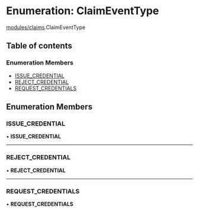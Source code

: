 # Enumeration: ClaimEventType

[modules/claims](../modules/modules_claims.md).ClaimEventType

## Table of contents

### Enumeration Members

- [ISSUE\_CREDENTIAL](modules_claims.ClaimEventType.md#issue_credential)
- [REJECT\_CREDENTIAL](modules_claims.ClaimEventType.md#reject_credential)
- [REQUEST\_CREDENTIALS](modules_claims.ClaimEventType.md#request_credentials)

## Enumeration Members

### ISSUE\_CREDENTIAL

• **ISSUE\_CREDENTIAL**

___

### REJECT\_CREDENTIAL

• **REJECT\_CREDENTIAL**

___

### REQUEST\_CREDENTIALS

• **REQUEST\_CREDENTIALS**
